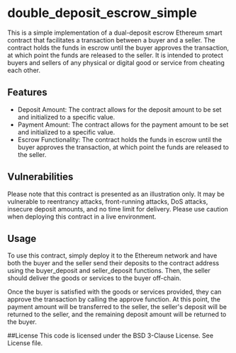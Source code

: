 # double_deposit_escrow_simple

This is a simple implementation of a dual-deposit escrow Ethereum smart contract that facilitates a transaction between a buyer and a seller. The contract holds the funds in escrow until the buyer approves the transaction, at which point the funds are released to the seller. It is intended to protect buyers and sellers of any physical or digital good or service from cheating each other.

## Features

* Deposit Amount: The contract allows for the deposit amount to be set and initialized to a specific value.
* Payment Amount: The contract allows for the payment amount to be set and initialized to a specific value.
* Escrow Functionality: The contract holds the funds in escrow until the buyer approves the transaction, at which point the funds are released to the seller.

## Vulnerabilities

Please note that this contract is presented as an illustration only. It may be vulnerable to reentrancy attacks, front-running attacks, DoS attacks, insecure deposit amounts, and no time limit for delivery. Please use caution when deploying this contract in a live environment.

## Usage
To use this contract, simply deploy it to the Ethereum network and have both the buyer and the seller send their deposits to the contract address using the buyer_deposit and seller_deposit functions. Then, the seller should deliver the goods or services to the buyer off-chain.

Once the buyer is satisfied with the goods or services provided, they can approve the transaction by calling the approve function. At this point, the payment amount will be transferred to the seller, the seller's deposit will be returned to the seller, and the remaining deposit amount will be returned to the buyer.

##License
This code is licensed under the BSD 3-Clause License. See License file. 
